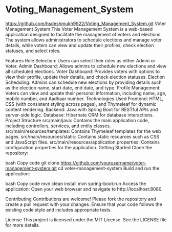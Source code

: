 # Voting_Management_System
https://github.com/hsdeshmukh9922/Voting_Management_System.git
Voter Management System
This Voter Management System is a web-based application designed to facilitate the management of voters and elections. The system allows administrators to schedule elections and manage voter details, while voters can view and update their profiles, check election statuses, and select roles.

Features
Role Selection: Users can select their roles as either Admin or Voter.
Admin Dashboard: Allows admins to schedule new elections and view all scheduled elections.
Voter Dashboard: Provides voters with options to view their profile, update their details, and check election statuses.
Election Scheduling: Admins can schedule new elections by providing details such as the election name, start date, end date, and type.
Profile Management: Voters can view and update their personal information, including name, age, mobile number, and Aadhaar number.
Technologies Used
Frontend: HTML, CSS (with consistent styling across pages), and Thymeleaf for dynamic content rendering.
Backend: Java with Spring Boot for RESTful APIs and server-side logic.
Database: Hibernate ORM for database interactions.
Project Structure
src/main/java: Contains the main application code, including controllers, services, and entity classes.
src/main/resources/templates: Contains Thymeleaf templates for the web pages.
src/main/resources/static: Contains static resources such as CSS and JavaScript files.
src/main/resources/application.properties: Contains configuration properties for the application.
Getting Started
Clone the repository:

bash
Copy code
git clone https://github.com/yourusername/voter-management-system.git
cd voter-management-system
Build and run the application:

bash
Copy code
mvn clean install
mvn spring-boot:run
Access the application:
Open your web browser and navigate to http://localhost:8080.

Contributing
Contributions are welcome! Please fork the repository and create a pull request with your changes. Ensure that your code follows the existing code style and includes appropriate tests.

License
This project is licensed under the MIT License. See the LICENSE file for more details.
